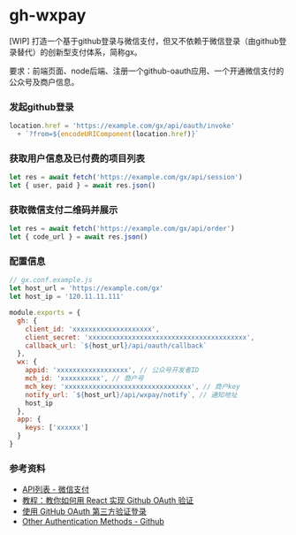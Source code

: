 # gh-wxpay

\[WIP\] 打造一个基于github登录与微信支付，但又不依赖于微信登录（由github登录替代）的创新型支付体系，简称gx。

要求：前端页面、node后端、注册一个github-oauth应用、一个开通微信支付的公众号及商户信息。

### 发起github登录

```js
location.href = 'https://example.com/gx/api/oauth/invoke'
  + `?from=${encodeURIComponent(location.href)}`
```

### 获取用户信息及已付费的项目列表

```js
let res = await fetch('https://example.com/gx/api/session')
let { user, paid } = await res.json()
```

### 获取微信支付二维码并展示

```js
let res = await fetch('https://example.com/gx/api/order')
let { code_url } = await res.json()
```

### 配置信息

```js
// gx.conf.example.js
let host_url = 'https://example.com/gx'
let host_ip = '120.11.11.111'

module.exports = {
  gh: {
    client_id: 'xxxxxxxxxxxxxxxxxxxx',
    client_secret: 'xxxxxxxxxxxxxxxxxxxxxxxxxxxxxxxxxxxxxxxx',
    callback_url: `${host_url}/api/oauth/callback`
  },
  wx: {
    appid: 'xxxxxxxxxxxxxxxxxx', // 公众号开发者ID
    mch_id: 'xxxxxxxxxx', // 商户号
    mch_key: 'xxxxxxxxxxxxxxxxxxxxxxxxxxxxxxxx', // 商户key
    notify_url: `${host_url}/api/wxpay/notify`, // 通知地址
    host_ip
  },
  app: {
    keys: ['xxxxxx']
  }
}
```

### 参考资料

- [API列表 - 微信支付](https://pay.weixin.qq.com/wiki/doc/api/native.php?chapter=9_1)
- [教程：教你如何用 React 实现 Github OAuth 验证](http://react-china.org/t/react-github-oauth/4986)
- [使用 GitHub OAuth 第三方验证登录](https://zhuanlan.zhihu.com/p/26754921)
- [Other Authentication Methods - Github](https://developer.github.com/v3/auth/)
